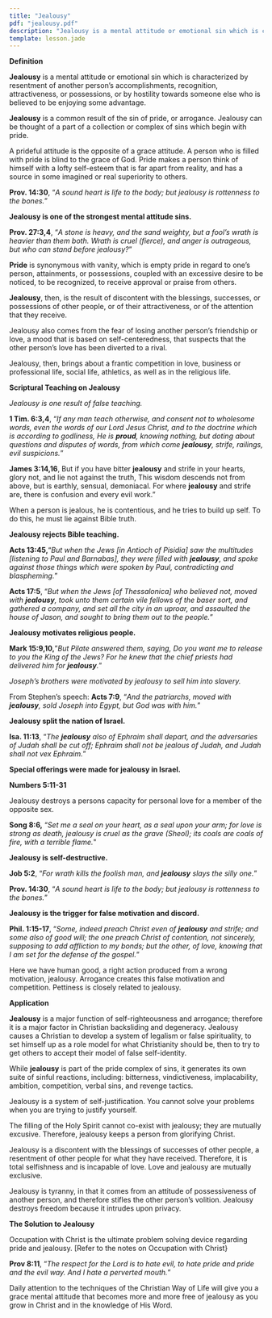```yaml
---
title: "Jealousy"
pdf: "jealousy.pdf"
description: "Jealousy is a mental attitude or emotional sin which is characterized by resentment of another person's accomplishments, recognition, attractiveness, or possessions, or by hostility towards someone else who is believed to be enjoying some advantage."
template: lesson.jade
---
```


**Definition**

**Jealousy** is a mental attitude or emotional sin which is characterized by resentment of another person’s accomplishments,
recognition, attractiveness, or possessions, or by hostility towards someone else who is believed to be enjoying some advantage.

**Jealousy** is a common result of the sin of pride, or arrogance. Jealousy can be thought of a part of a collection or complex of sins which begin with pride.

A prideful attitude is the opposite of a grace attitude. A person who is filled with pride is blind to the grace of God. Pride makes a person think of himself with a lofty self-esteem that is far apart from reality, and has a source in some imagined or real superiority to others.

**Prov. 14:30**, “_A sound heart is life to the body; but jealousy is rottenness to the bones._”

**Jealousy is one of the strongest mental attitude sins.**

**Prov. 27:3,4**, “_A stone is heavy, and the sand weighty, but a fool’s wrath is heavier than them both. Wrath is cruel (fierce), and anger is outrageous, but who can stand before jealousy?_”

**Pride** is synonymous with vanity, which is empty pride in regard to one’s person, attainments, or possessions, coupled with an excessive desire to be noticed, to be recognized, to receive approval or praise from others.

**Jealousy**, then, is the result of discontent with the blessings, successes, or possessions of other people, or of their attractiveness, or of the attention that they receive.

Jealousy also comes from the fear of losing another person’s friendship or love, a mood that is based on self-centeredness, that suspects that the other person’s love has been diverted to a rival.

Jealousy, then, brings about a frantic competition in love, business or professional life, social life, athletics, as well as in the religious life.

**Scriptural Teaching on Jealousy**

*_Jealousy is one result of false teaching._*

**1 Tim. 6:3,4**, “_If any man teach otherwise, and consent not to wholesome words, even the words of our Lord Jesus Christ, and to the doctrine which is according to godliness, He is **proud**, knowing nothing, but doting about questions and disputes of words, from which come **jealousy**, strife, railings, evil suspicions._”

**James 3:14,16**, But if you have bitter **jealousy** and strife in your hearts, glory not, and lie not against the truth, This wisdom descends not from above, but is earthly, sensual, demoniacal. For where **jealousy** and strife are, there is confusion and every evil work.”

When a person is jealous, he is contentious, and he tries to build up self. To do this, he must lie against Bible truth.

**Jealousy rejects Bible teaching.**

**Acts 13:45,**“_But when the Jews [in Antioch of Pisidia] saw the multitudes [listening to Paul and Barnabas], they were filled with **jealousy**, and spoke against those things which were spoken by Paul, contradicting and blaspheming._”

**Acts 17:5**, “_But when the Jews [of Thessalonica] who believed not, moved with **jealousy**, took unto them certain vile fellows of the baser sort, and gathered a company, and set all the city in an uproar, and assaulted the house of Jason, and sought to bring them out to the people._”

**Jealousy motivates religious people.**

**Mark 15:9,10,**”_But Pilate answered them, saying, Do you want me to release to you the King of the Jews? For he knew that the chief priests had delivered him for **jealousy**._”

*_Joseph’s brothers were motivated by jealousy to sell him into slavery._*

From Stephen’s speech: **Acts 7:9**, “_And the patriarchs, moved with **jealousy**, sold Joseph into Egypt, but God was with him._”

**Jealousy split the nation of Israel.**

**Isa. 11:13**, “_The **jealousy** also of Ephraim shall depart, and the adversaries of Judah shall be cut off; Ephraim shall not be jealous of Judah, and Judah shall not vex Ephraim._”

**Special offerings were made for jealousy in Israel.**

**Numbers 5:11-31**

Jealousy destroys a persons capacity for personal love for a member of the opposite sex.

**Song 8:6,** “_Set me a seal on your heart, as a seal upon your arm; for love is strong as death, jealousy is cruel as the grave (Sheol); its coals are coals of fire, with a terrible flame._"

**Jealousy is self-destructive.**

**Job 5:2**, “_For wrath kills the foolish man, and **jealousy** slays the silly one._”

**Prov. 14:30**, “_A sound heart is life to the body; but jealousy is rottenness to the bones._”

**Jealousy is the trigger for false motivation and discord.**

**Phil. 1:15-17**, “_Some, indeed preach Christ even of **jealousy** and strife; and some also of good will; the one preach Christ of contention, not sincerely, supposing to add affliction to my bonds; but the other, of love, knowing that I am set for the defense of the gospel._”

Here we have human good, a right action produced from a wrong motivation, jealousy. Arrogance creates this false motivation and competition. Pettiness is closely related to jealousy.

**Application**

**Jealousy** is a major function of self-righteousness and arrogance; therefore it is a major factor in Christian backsliding and degeneracy. Jealousy causes a Christian to develop a system of legalism or false spirituality, to set himself up as a role model for what Christianity should be, then to try to get others to accept their model of false self-identity.

While **jealousy** is part of the pride complex of sins, it generates its own suite of sinful reactions, including: bitterness, vindictiveness, implacability, ambition, competition, verbal sins, and revenge tactics.

Jealousy is a system of self-justification. You cannot solve your problems when you are trying to justify yourself.

The filling of the Holy Spirit cannot co-exist with jealousy; they are mutually excusive. Therefore, jealousy keeps a person from glorifying Christ.

Jealousy is a discontent with the blessings of successes of other people, a resentment of other people for what they have received. Therefore, it is total selfishness and is incapable of love. Love and jealousy are mutually exclusive.

Jealousy is tyranny, in that it comes from an attitude of possessiveness of another person, and therefore stifles the other person’s volition. Jealousy destroys freedom because it intrudes upon privacy.

**The Solution to Jealousy**

Occupation with Christ is the ultimate problem solving device regarding pride and jealousy. [Refer to the notes on Occupation with Christ}

**Prov 8:11**, “_The respect for the Lord is to hate evil, to hate pride and pride and the evil way. And I hate a perverted mouth._”

Daily attention to the techniques of the Christian Way of Life will give you a grace mental attitude that becomes more and more free of jealousy as you grow in Christ and in the knowledge of His Word.

